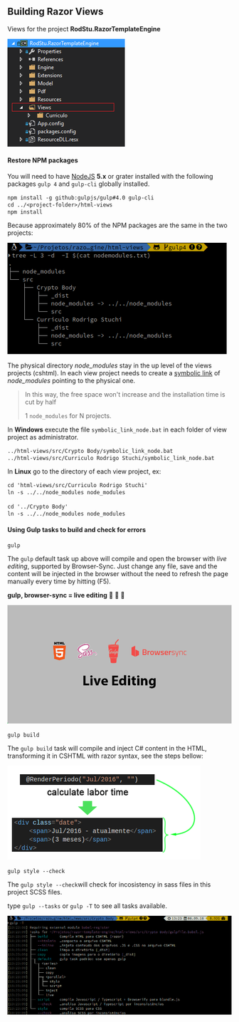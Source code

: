 ## Building Razor Views

Views for the project **RodStu.RazorTemplateEngine**

![Solution](../doc/img/vs_template_views.png)

#### Restore NPM packages

You will need to have [NodeJS](https://nodejs.org/) **5.x** or grater installed 
with the following packages `gulp 4` and `gulp-cli` globally installed. 

```shell
npm install -g github:gulpjs/gulp#4.0 gulp-cli
cd ../<project-folder>/html-views
npm install
```
Because approximately 80% of the NPM packages are the same in the two projects:

![File Tree](../doc/img/node_tree.png)

The physical directory *node_modules* stay in the up level of the views projects (cshtml).
In each view project needs to create a <u>symbolic link</u> of *node_modules* pointing to the physical one.

> In this way, the free space won't increase and the installation time is cut by half 
>
>1 `node_modules` for N projects.

In **Windows** execute the file `symbolic_link_node.bat` in each folder of view project as administrator.

```shell	
../html-views/src/Crypto Body/symbolic_link_node.bat
../html-views/src/Curriculo Rodrigo Stuchi/symbolic_link_node.bat
```
In **Linux** go to the directory of each view project, ex:

```shell
cd 'html-views/src/Curriculo Rodrigo Stuchi'
ln -s ../../node_modules node_modules

cd '../Crypto Body'
ln -s ../../node_modules node_modules
```

#### Using Gulp tasks to build and check for errors

```shell	
gulp
```
The `gulp` default task up above will compile and open the browser with *live editing*,
supported by Browser-Sync. Just change any file, save and the content will be injected 
in the browser without the need to refresh the page manually every time by hitting (F5).

**gulp, browser-sync = live editing** :clap: :clap: :clap:

![Live Editing](../doc/img/live_editing2.gif)

```shell
gulp build
```
The `gulp build` task will compile and inject C# content in the HTML, transforming it in CSHTML 
with razor syntax, see the steps bellow:

![Razor Syntaxe](../doc/img/razor_calc_labor_time.png)

```shell
gulp style --check
```
The `gulp style --check`will check for incosistency in sass files in this project SCSS files.

type `gulp --tasks` or `gulp -T` to see all tasks available.

![Gulp Tasks](../doc/img/gulp_tasks.png)
